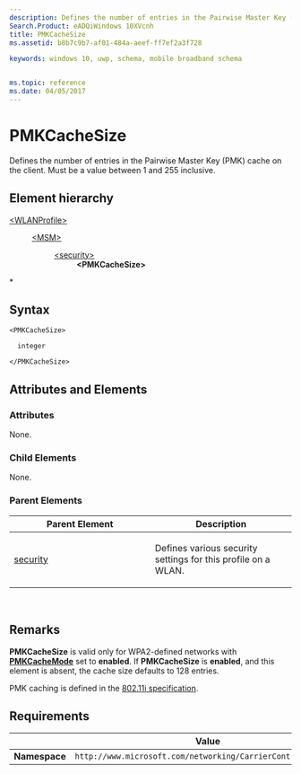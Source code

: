 ```yaml
---
description: Defines the number of entries in the Pairwise Master Key (PMK) cache on the client.
Search.Product: eADQiWindows 10XVcnh
title: PMKCacheSize
ms.assetid: b8b7c9b7-af01-484a-aeef-ff7ef2a3f728

keywords: windows 10, uwp, schema, mobile broadband schema


ms.topic: reference
ms.date: 04/05/2017
---
```


# PMKCacheSize


Defines the number of entries in the Pairwise Master Key (PMK) cache on the client. Must be a value between 1 and 255 inclusive.

## Element hierarchy

<dl>
<dt><a href="element-wlanprofile.md">&lt;WLANProfile&gt;</a></dt>
<dd>
<dl>
<dt><a href="element-msm.md">&lt;MSM&gt;</a></dt>
<dd>
<dl>
<dt><a href="element-security.md">&lt;security&gt;</a></dt>
<dd><b>&lt;PMKCacheSize&gt;</b></dd>
</dl>
</dd>
</dl>
</dd>
</dl>*

## Syntax

``` syntax
<PMKCacheSize>

  integer

</PMKCacheSize>
```

## Attributes and Elements


### Attributes

None.

### Child Elements

None.

### Parent Elements

<table>
<colgroup>
<col width="50%" />
<col width="50%" />
</colgroup>
<thead>
<tr class="header">
<th>Parent Element</th>
<th>Description</th>
</tr>
</thead>
<tbody>
<tr class="odd">
<td><a href="element-security.md">security</a> </td>
<td><p>Defines various security settings for this profile on a WLAN.</p></td>
</tr>
</tbody>
</table>

 

## Remarks

**PMKCacheSize** is valid only for WPA2-defined networks with [**PMKCacheMode**](element-pmkcachemode.md) set to **enabled**. If **PMKCacheSize** is **enabled**, and this element is absent, the cache size defaults to 128 entries.

PMK caching is defined in the [802.11i specification](https://standards.ieee.org/getieee802/download/802.11i-2004.pdf).

## Requirements

|          | Value        |
|----------|--------------|
| **Namespace** | `http://www.microsoft.com/networking/CarrierControl/WLAN/v1` |

 

 



